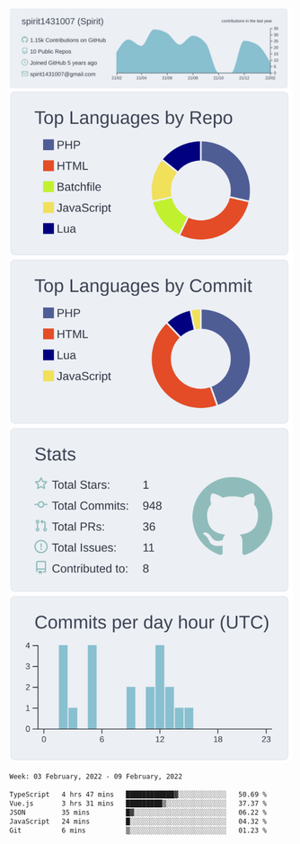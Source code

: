 [![](https://raw.githubusercontent.com/spirit1431007/spirit1431007/master/profile-summary-card-output/nord_bright/0-profile-details.svg)](https://git.io/spiritx)
[![](https://raw.githubusercontent.com/spirit1431007/spirit1431007/master/profile-summary-card-output/nord_bright/1-repos-per-language.svg)](https://git.io/spiritx) [![](https://raw.githubusercontent.com/spirit1431007/spirit1431007/master/profile-summary-card-output/nord_bright/2-most-commit-language.svg)](https://git.io/spiritx)
[![](https://raw.githubusercontent.com/spirit1431007/spirit1431007/master/profile-summary-card-output/nord_bright/3-stats.svg)](https://git.io/spiritx) [![](https://raw.githubusercontent.com/spirit1431007/spirit1431007/master/profile-summary-card-output/nord_bright/4-productive-time.svg)](https://git.io/spiritx)

<!--START_SECTION:waka-->
```text
Week: 03 February, 2022 - 09 February, 2022

TypeScript   4 hrs 47 mins   ████████████▓░░░░░░░░░░░░   50.69 % 
Vue.js       3 hrs 31 mins   █████████▒░░░░░░░░░░░░░░░   37.37 % 
JSON         35 mins         █▓░░░░░░░░░░░░░░░░░░░░░░░   06.22 % 
JavaScript   24 mins         █░░░░░░░░░░░░░░░░░░░░░░░░   04.32 % 
Git          6 mins          ▒░░░░░░░░░░░░░░░░░░░░░░░░   01.23 % 
```
<!--END_SECTION:waka-->
